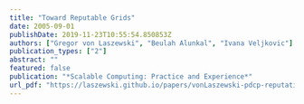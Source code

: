 ```yaml
---
title: "Toward Reputable Grids"
date: 2005-09-01
publishDate: 2019-11-23T10:55:54.850853Z
authors: ["Gregor von Laszewski", "Beulah Alunkal", "Ivana Veljkovic"]
publication_types: ["2"]
abstract: ""
featured: false
publication: "*Scalable Computing: Practice and Experience*"
url_pdf: "https://laszewski.github.io/papers/vonLaszewski-pdcp-reputation.pdf"
---
```


